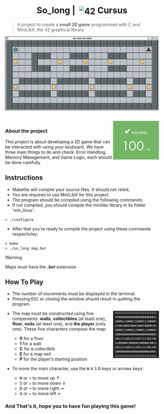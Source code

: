 <h1 align="center"> So_long | 
  <picture>
  <source media="(prefers-color-scheme: dark)" srcset="https://cdn.simpleicons.org/42/white">
  <img alt="42" width=40 align="center" src="https://cdn.simpleicons.org/42/Black">
 </picture>
 Cursus 
</h1>

> A project to create a ***small 2D game*** programmed with C and MiniLibX, the 42 graphical library.

<div align="center">
<img align="center"  width="600" src="https://github.com/Abdullah-Alawad/imgs/blob/main/so_long_game.png">
</div>
<br>
<br>
 <img align="right" width="150" src="https://github.com/Abdullah-Alawad/imgs/blob/main/100_Success.png">
 
### About the project

This project is about developing a 2D game that can be interacted with using your keyboard. We have three main things to do and check: Error Handling, Memory Management, and Game Logic, each should be done carefully  

## Instructions
* Makefile will compile your source files. It should not relink.
* You are required to use MiniLibX for this project.
* The program should be compiled using the following commands:
* If not compiled, you should compile the minilibx library in its folder 'mlx_linux':
```shell
> ./configure
```
* After that you're ready to compile the project using these commands respectivley:
```shell
> make
> ./so_long map.ber
```
> [!WARNING]
> Maps must have the ***.ber*** extension

## How To Play
* The number of movements must be displayed in the terminal.
* Pressing <kbd>ESC</kbd> or closing the window should result in quitting the program.

<img align="right" width="150" src="https://github.com/Abdullah-Alawad/imgs/blob/main/ber_map.png">

* The map must be constructed using five components: **walls**, **collectibles** (at least one), **floor**, **exits** (at least one), and **the player** (only one). These five characters compose the map: 
  * **0** for a floor
  * **1** for a wall
  * **C** for a collectible
  * **E** for a map exit
  * **P** for the player’s starting position

* To move the main character, use the <kbd>W</kbd> <kbd>A</kbd> <kbd>S</kbd> <kbd>D</kbd> keys or arrows keys:
  * <kbd>W</kbd> or <kbd>↑</kbd> to move up ↑
  * <kbd>S</kbd> or <kbd>↓</kbd> to move down ↓
  * <kbd>D</kbd> or <kbd>➞</kbd> to move right ➞
  * <kbd>A</kbd> or <kbd>←</kbd> to move left ←
 
 ### And That's it, hope you to have fun playing this game!
